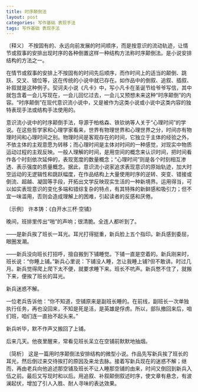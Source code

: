 ```yaml
---
title: 时序颠倒法
layout: post
categories: 写作基础 表现手法
tags: 写作基础 表现手法
---
```


〔释义〕 不按固有的、永远向前发展的时间顺序，而是按意识的流动轨迹，让情节或叙事的安排出现时序的各种倒置这样一种结构方法称时序颠倒法。是小说安排结构的方法之一。

在情节或叙事的安排上不按固有的时间先后顺序，而作时间上的适当的颠倒、跳跃、交叉、错位等，这在传统的小说中就已存在。如作品中的倒叙、追叙、插叙、补叙就是这种例子。契诃夫小说《凡卡》中，写小凡卡在圣诞节给爷爷写信，其中就包含着一会儿写现在，一会儿回忆过去，一会儿又预想未来这种“时序颠倒”的内容。“时序颠倒”在现代意识流小说中，又是被作为这类小说或小说中这类内容的独特表现手法或结构手法使用的。

意识流小说中的时序颠倒手法，导源于柏格森、铁钦纳等人关于“心理时间”的学说。在这些哲学家和心理学家看来，世界有物理世界和心理世界之分，时间亦有物理时间和心理时间之别。物理时间是客观存在的时间，它独立于主体的经验之外，不依主体的主观意愿为转移；而心理时间是主体对时间的一种感觉，对现实中物质运动过程的主观反映。一般人理解的时间，是用空间的概念来认识时间，把时间看作各个时刻依次延伸的，表现宽度的数量概念；“心理时间”则是各个时刻相互渗透、表示强度的质量概念。据此，意识流小说家追求表现意识的原始轨迹，加大时空运动的无逻辑性和跳跃幅度，在作品结构上大量使用时序的逆转、突变、错接或倒流、超越、凝固等手段，开拓出文学反映现实生活的一种新境界。运用得当，可以如实表现意识的变化多端和错综复杂的特点，有其特殊的新鲜感和吸引力；但不宜一味滥用，否则会造成理解上的困难，引起读者的反感和厌倦。

〔示例〕 许本铸：《白开水三杯·空铺》

晚间，班排里传出“啪”的声响；很清脆。全连人都听到了。

——是新兵挨了班长一耳光。耳光打得挺重，新兵脸上五个指印。新兵感到委屈，眼圈发潮。

——新兵没向班长打招呼，擅自搬到下铺睡觉。下铺一直是空着的。新兵刚来时，班长说：“你睡上铺。”新兵心里说：下铺没人睡，怎让我睡上铺?但不敢讲。时过几月。新兵觉得爬上爬下太不便，就要求睡下来。班长不吭声。新兵憋不住了，就搬下来，便挨了班长的耳光。

新兵迷惑不解。

一位老兵告诉他：“你不知道，空铺原来是副班长睡的。在前线，副班长一次单独执行任务，再也没回来，不知是死是活，是英雄是俘虏。所以，部队撤回来后，咱们班，咱们连一直抬不起头来。”

新兵听毕，默不作声又搬回了上铺。

后来几天。他夜里醒来，常看见班长呆立在空铺前默默地抽烟。

〔简析〕 这是一篇用时序颠倒法安排结构的微型小说。作品先写新兵挨了班长的耳光，然后倒过来交待挨打的原因及来龙去脉。接着写新兵现在的迷惑不解；继而，再由老兵向他追述那空铺及班长不让人睡那空铺的由来，时间又倒回到新兵入伍之前。最后又写现时和以后。用追叙、补叙颠倒叙述时序，使文章有悬念，有波澜起伏，增加了引人入胜、耐人寻味的表达效果。 